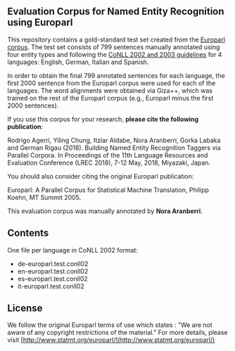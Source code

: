 ## Evaluation Corpus for Named Entity Recognition using Europarl

This repository contains a gold-standard test set created from the [Europarl corpus](http://www.statmt.org/europarl/). The test set consists of 799 sentences manually annotated using four entity types and following the [CoNLL 2002 and 2003 guidelines](https://www.clips.uantwerpen.be/conll2003/ner/) for 4 languages: English, German, Italian and Spanish.

In order to obtain the final 799 annotated sentences for each language, the first 2000 sentence from the Europarl corpus were used for each of the languages. The word alignments were obtained via Giza++, which was trained on the rest of the Europarl corpus (e.g., Europarl minus the first 2000 sentences).

If you use this corpus for your research, **please cite the following publication**:

Rodrigo Agerri, Yiling Chung, Itziar Aldabe, Nora Aranberri, Gorka Labaka and German Rigau (2018). Building Named Entity Recognition Taggers via Parallel Corpora. In Proceedings of the 11th Language Resources and Evaluation Conference (LREC 2018), 7-12 May, 2018, Miyazaki, Japan.

You should also consider citing the original Europarl publication:

Europarl: A Parallel Corpus for Statistical Machine Translation, Philipp Koehn, MT Summit 2005.

This evaluation corpus was manually annotated by **Nora Aranberri**.

## Contents
One file per language in CoNLL 2002 format:

+ de-europarl.test.conll02
+ en-europarl.test.conll02
+ es-europarl.test.conll02
+ it-europarl.test.conll02

## License
We follow the original Europarl terms of use which states : "We are not aware of any copyright restrictions of the material." For more details, please visit [http://www.statmt.org/europarl/](http://www.statmt.org/europarl/)
